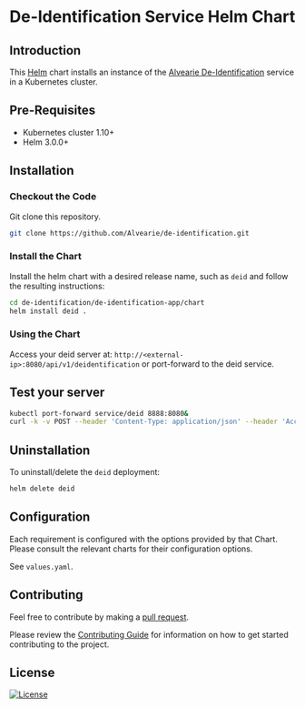 # De-Identification Service Helm Chart

## Introduction

This [Helm](https://github.com/kubernetes/helm) chart installs an instance of the [Alvearie De-Identification](https://github.com/Alvearie/de-identification) service in a Kubernetes cluster.

## Pre-Requisites

- Kubernetes cluster 1.10+
- Helm 3.0.0+

## Installation

### Checkout the Code

Git clone this repository.

```bash
git clone https://github.com/Alvearie/de-identification.git
```

### Install the Chart

Install the helm chart with a desired release name, such as `deid` and follow the resulting instructions:

```bash
cd de-identification/de-identification-app/chart
helm install deid .
```

### Using the Chart

Access your deid server at: `http://<external-ip>:8080/api/v1/deidentification` or port-forward to the deid service.

## Test your server

```bash
kubectl port-forward service/deid 8888:8080&
curl -k -v POST --header 'Content-Type: application/json' --header 'Accept: application/json' -d '{ "config":"{\"rules\":[{\"name\":\"HASH\",\"maskingProviders\":[{\"type\":\"HASH\"}]},{\"name\":\"PHONE\",\"maskingProviders\":[{\"type\":\"PHONE\"}]},{\"name\":\"NAME\",\"maskingProviders\":[{\"type\":\"NAME\"}]},{\"name\":\"MaskBirthDay\",\"maskingProviders\":[{\"type\":\"DATETIME\",\"generalizeYear\":true}]}],\"json\":{\"schemaType\":\"FHIR\",\"messageTypeKey\":\"resourceType\",\"messageTypes\":[\"Patient\"],\"maskingRules\":[{\"jsonPath\":\"/fhir/Patient/name/given\",\"rule\":\"HASH\"},{\"jsonPath\":\"/fhir/Patient/name/family\",\"rule\":\"NAME\"},{\"jsonPath\":\"/fhir/Patient/telecom/value\",\"rule\":\"PHONE\"},{\"jsonPath\":\"/fhir/Patient/birthDate\",\"rule\":\"MaskBirthDay\"}]}}" , "data": [  "{\"resourceType\":\"Patient\",\"id\":\"example\",\"name\":[{\"use\":\"official\",\"family\":\"Chalmers\",\"given\":[\"Peter\",\"James\"]},{\"use\":\"usual\",\"given\":[\"Jim\"]}],\"telecom\":[{\"system\":\"phone\",\"value\":\"+1-3471234567\",\"use\":\"work\",\"rank\":1}],\"birthDate\":\"1974-12-25\"}"  ], "schemaType": "FHIR" }' 'http://localhost:8888/api/v1/deidentification'
```

## Uninstallation

To uninstall/delete the `deid` deployment:

```bash
helm delete deid
```

## Configuration

Each requirement is configured with the options provided by that Chart.
Please consult the relevant charts for their configuration options.

See `values.yaml`.

## Contributing

Feel free to contribute by making a [pull request](https://github.com/Alvearie/de-identification/pull/new/master).

Please review the [Contributing Guide](https://github.com/Alvearie/de-identification/blob/master/docs/contributing.md) for information on how to get started contributing to the project.

## License
[![License](https://img.shields.io/badge/License-Apache%202.0-blue.svg)](https://opensource.org/licenses/Apache-2.0) 
